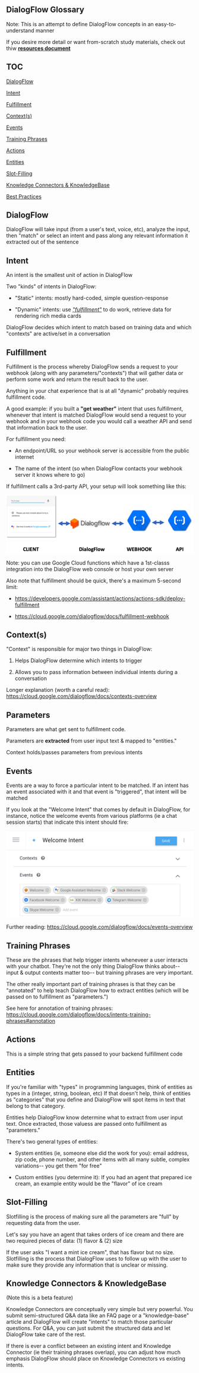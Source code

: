 ## DialogFlow Glossary

Note: This is an attempt to define DialogFlow concepts in an easy-to-understand manner

If you desire more detail or want from-scratch study materials, check out thiw **[resources document](https://github.com/valgaze/dialogflow-speedrun/blob/master/docs/resources.md)**

## TOC

[DialogFlow](#DialogFlow)

[Intent](#Intent)

[Fulfillment](#Fulfillment)

[Context(s)](<#Context(s)>)

[Events](#Events)

[Training Phrases](#Training-Phrases)

[Actions](#Actions)

[Entities](#Entities)

[Slot-Filling](#Slot-Filling)

[Knowledge Connectors & KnowledgeBase](#Knowledge-Connectors-KnowledgeBase)

[Best Practices](#Best-Practices)

## DialogFlow

DialogFlow will take input (from a user's text, voice, etc), analyze the input, then "match" or select an intent and pass along any relevant information it extracted out of the sentence

## Intent

An intent is the smallest unit of action in DialogFlow

Two "kinds" of intents in DialogFlow:

- "Static" intents: mostly hard-coded, simple question-response

- "Dynamic" intents: use _["fulfillment"](#Fulfillment)_ to do work, retrieve data for rendering rich media cards

DialogFlow decides which intent to match based on training data and which "contexts" are active/set in a conversation

## Fulfillment

Fulfillment is the process whereby DialogFlow sends a request to your webhook (along with any parameters/"contexts") that will gather data or perform some work and return the result back to the user.

Anything in your chat experience that is at all "dynamic" probably requires fulfillment code.

A good example: if you built a **"get weather"** intent that uses fulfillment, whenever that intent is matched DialogFlow would send a request to your webhook and in your webhook code you would call a weather API and send that information back to the user.

For fulfillment you need:

- An endpoint/URL so your webhook server is accessible from the public internet

- The name of the intent (so when DialogFlow contacts your webhook server it knows where to go)

If fulfillment calls a 3rd-party API, your setup will look something like this:

![pipeline](./assets/fulfillment_pipeline.png)

Note: you can use Google Cloud functions which have a 1st-classs integration into the DialogFlow web console or host your own server

Also note that fulfillment should be quick, there's a maximum 5-second limit:

- https://developers.google.com/assistant/actions/actions-sdk/deploy-fulfillment

- https://cloud.google.com/dialogflow/docs/fulfillment-webhook

## Context(s)

"Context" is responsible for major two things in DialogFlow:

1. Helps DialogFlow determine which intents to trigger

2. Allows you to pass information between individual intents during a conversation

Longer explanation (worth a careful read): https://cloud.google.com/dialogflow/docs/contexts-overview

## Parameters

Parameters are what get sent to fulfillment code.

Parameters are **extracted** from user input text & mapped to "entities."

Context holds/passes parameters from previous intents

## Events

Events are a way to force a particular intent to be matched. If an intent has an event associated with it and that event is "triggered", that intent will be matched

If you look at the "Welcome Intent" that comes by default in DialogFlow, for instance, notice the welcome events from various platforms (ie a chat session starts) that indicate this intent should fire:

![event](./assets/event_welcome.png)

Further reading: https://cloud.google.com/dialogflow/docs/events-overview

## Training Phrases

These are the phrases that help trigger intents wheneveer a user interacts with your chatbot. They're not the only thing DialogFlow thinks about-- input & output contexts matter too-- but training phrases are very important.

The other really important part of training phrases is that they can be "annotated" to help teach DialogFlow how to extract entities (which will be passed on to fulfillment as "parameters.")

See here for annotation of training phrases: https://cloud.google.com/dialogflow/docs/intents-training-phrases#annotation

## Actions

This is a simple string that gets passed to your backend fulfillment code

## Entities

If you're familiar with "types" in programming languages, think of entities as types in a (integer, string, boolean, etc) If that doesn't help, think of entities as "categories" that you define and DialogFlow will spot items in text that belong to that category.

Entities help DialogFlow know determine what to extract from user input text. Once extracted, those valuess are passed onto fulfillment as "parameters."

There's two general types of entities:

- System entities (ie, someone else did the work for you): email address, zip code, phone number, and other items with all many subtle, complex variations-- you get them "for free"

- Custom entities (you determine it): If you had an agent that prepared ice cream, an example entity would be the "flavor" of ice cream

## Slot-Filling

Slotfilling is the process of making sure all the parameters are "full" by requesting data from the user.

Let's say you have an agent that takes orders of ice cream and there are two required pieces of data: (1) flavor & (2) size

If the user asks "I want a mint ice cream", that has flavor but no size. Slotfilling is the process that DialogFlow uses to follow up with the user to make sure they provide any information that is unclear or missing.

## Knowledge Connectors & KnowledgeBase

(Note this is a beta feature)

Knowledge Connectors are conceptually very simple but very powerful. You submit semi-structured Q&A data like an FAQ page or a "knowledge-base" article and DialogFlow will create "intents" to match those particular questions. For Q&A, you can just submit the structured data and let DialogFlow take care of the rest.

If there is ever a conflict between an existing intent and Knowledge Connector (ie their training phrases overlap), you can adjust how much emphasis DialogFlow should place on Knowledge Connectors vs existing intents.
